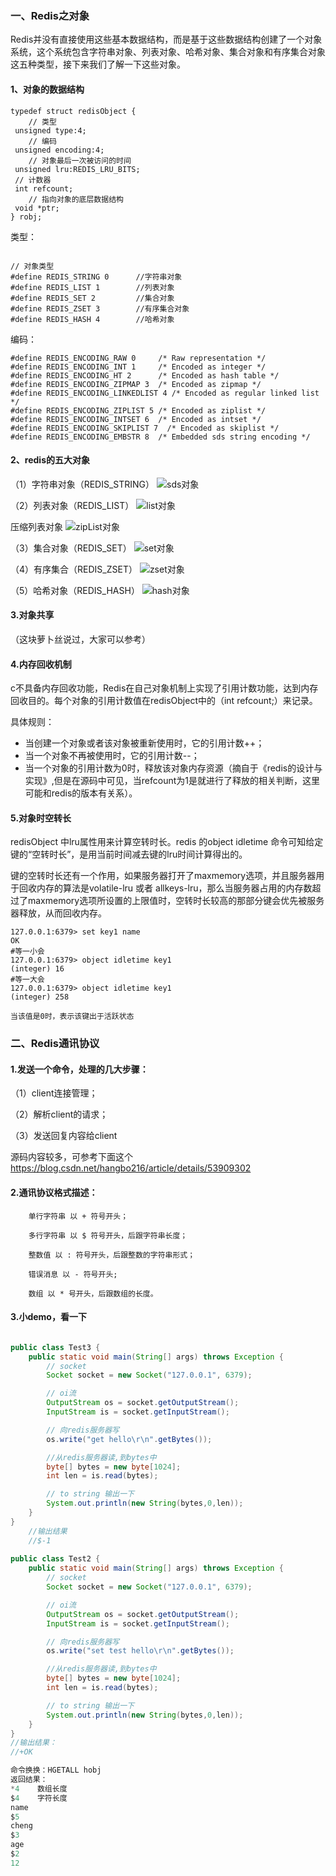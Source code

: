 ### 一、Redis之对象

Redis并没有直接使用这些基本数据结构，而是基于这些数据结构创建了一个对象系统，这个系统包含字符串对象、列表对象、哈希对象、集合对象和有序集合对象这五种类型，接下来我们了解一下这些对象。

#### 1、对象的数据结构
``` 
typedef struct redisObject {
    // 类型
 unsigned type:4;
    // 编码
 unsigned encoding:4;
    // 对象最后一次被访问的时间
 unsigned lru:REDIS_LRU_BITS;
 // 计数器
 int refcount;
    // 指向对象的底层数据结构
 void *ptr;
} robj;
```
类型：

``` 

// 对象类型
#define REDIS_STRING 0      //字符串对象
#define REDIS_LIST 1        //列表对象
#define REDIS_SET 2         //集合对象
#define REDIS_ZSET 3        //有序集合对象
#define REDIS_HASH 4        //哈希对象

```
编码：
``` 
#define REDIS_ENCODING_RAW 0     /* Raw representation */
#define REDIS_ENCODING_INT 1     /* Encoded as integer */
#define REDIS_ENCODING_HT 2      /* Encoded as hash table */
#define REDIS_ENCODING_ZIPMAP 3  /* Encoded as zipmap */
#define REDIS_ENCODING_LINKEDLIST 4 /* Encoded as regular linked list */
#define REDIS_ENCODING_ZIPLIST 5 /* Encoded as ziplist */
#define REDIS_ENCODING_INTSET 6  /* Encoded as intset */
#define REDIS_ENCODING_SKIPLIST 7  /* Encoded as skiplist */
#define REDIS_ENCODING_EMBSTR 8  /* Embedded sds string encoding */

```

#### 2、redis的五大对象

（1）字符串对象（REDIS_STRING）
![sds对象](img/sds.png)

（2）列表对象（REDIS_LIST）
![list对象](img/redis_list.png)

压缩列表对象
![zipList对象](img/redis_zipList.png)

（3）集合对象（REDIS_SET）
![set对象](img/redis_set.png)

（4）有序集合（REDIS_ZSET）
![zset对象](img/redis_zset.png)

（5）哈希对象（REDIS_HASH）
![hash对象](img/redis_hash.png)


#### 3.对象共享
（这块萝卜丝说过，大家可以参考）

#### 4.内存回收机制 

c不具备内存回收功能，Redis在自己对象机制上实现了引用计数功能，达到内存回收目的。每个对象的引用计数值在redisObject中的（int refcount;）来记录。

具体规则：

- 当创建一个对象或者该对象被重新使用时，它的引用计数++；
- 当一个对象不再被使用时，它的引用计数--；
- 当一个对象的引用计数为0时，释放该对象内存资源（摘自于《redis的设计与实现》,但是在源码中可见，当refcount为1是就进行了释放的相关判断，这里可能和redis的版本有关系）。

#### 5.对象时空转长

redisObject 中lru属性用来计算空转时长。redis 的object idletime 命令可知给定键的“空转时长”，是用当前时间减去键的lru时间计算得出的。

键的空转时长还有一个作用，如果服务器打开了maxmemory选项，并且服务器用于回收内存的算法是volatile-lru 或者 allkeys-lru，那么当服务器占用的内存数超过了maxmemory选项所设置的上限值时，空转时长较高的那部分键会优先被服务器释放，从而回收内存。

``` 
127.0.0.1:6379> set key1 name
OK
#等一小会
127.0.0.1:6379> object idletime key1
(integer) 16
#等一大会
127.0.0.1:6379> object idletime key1
(integer) 258

当该值是0时，表示该键出于活跃状态
```

### 二、Redis通讯协议

#### 1.发送一个命令，处理的几大步骤：

（1）client连接管理；

（2）解析client的请求；

（3）发送回复内容给client

源码内容较多，可参考下面这个
https://blog.csdn.net/hangbo216/article/details/53909302

#### 2.通讯协议格式描述：
``` 
    单行字符串 以 + 符号开头；
    
    多行字符串 以 $ 符号开头，后跟字符串长度；
    
    整数值 以 : 符号开头，后跟整数的字符串形式；
    
    错误消息 以 - 符号开头;
    
    数组 以 * 号开头，后跟数组的长度。
```


#### 3.小demo，看一下

``` java

public class Test3 {
    public static void main(String[] args) throws Exception {
        // socket
        Socket socket = new Socket("127.0.0.1", 6379);

        // oi流
        OutputStream os = socket.getOutputStream();
        InputStream is = socket.getInputStream();

        // 向redis服务器写
        os.write("get hello\r\n".getBytes());

        //从redis服务器读,到bytes中
        byte[] bytes = new byte[1024];
        int len = is.read(bytes);

        // to string 输出一下
        System.out.println(new String(bytes,0,len));
    }
}
    //输出结果
    //$-1
    
public class Test2 {
    public static void main(String[] args) throws Exception {
        // socket
        Socket socket = new Socket("127.0.0.1", 6379);

        // oi流
        OutputStream os = socket.getOutputStream();
        InputStream is = socket.getInputStream();

        // 向redis服务器写
        os.write("set test hello\r\n".getBytes());

        //从redis服务器读,到bytes中
        byte[] bytes = new byte[1024];
        int len = is.read(bytes);

        // to string 输出一下
        System.out.println(new String(bytes,0,len));
    }
}
//输出结果：
//+OK

命令换换：HGETALL hobj 
返回结果：
*4    数组长度
$4    字符长度
name
$5
cheng
$3
age
$2
12
```










